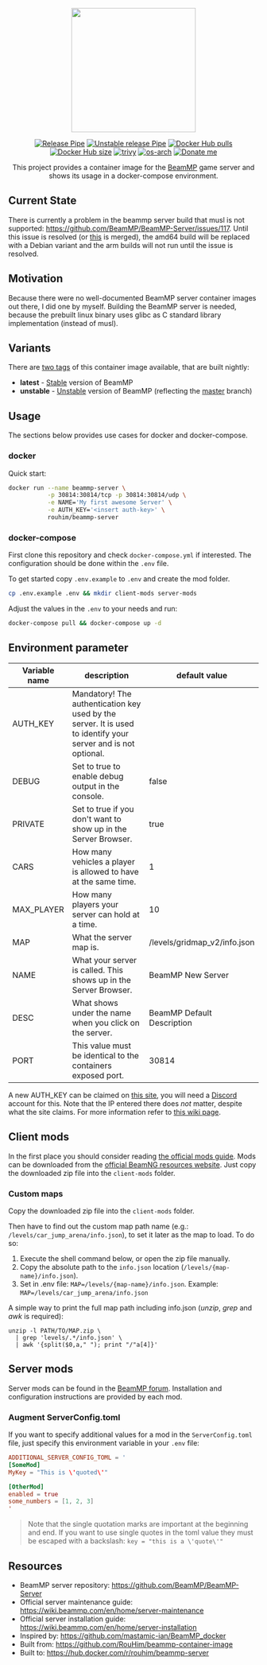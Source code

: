 <p align="center">
  <img src="https://raw.githubusercontent.com/RouHim/beammp-container-image/main/logo.svg" width="250">
</p>

<p align="center">
    <a href="https://github.com/RouHim/beammp-container-image/actions/workflows/beammp_release.yml"><img src="https://github.com/RouHim/beammp-container-image/actions/workflows/beammp_release.yml/badge.svg?branch=main" alt="Release Pipe"></a>
    <a href="https://github.com/RouHim/beammp-container-image/actions/workflows/beammp_unstable.yml"><img src="https://github.com/RouHim/beammp-container-image/actions/workflows/beammp_unstable.yml/badge.svg?branch=main" alt="Unstable release Pipe"></a>
    <a href="https://hub.docker.com/r/rouhim/beammp-server"><img src="https://img.shields.io/docker/pulls/rouhim/beammp-server.svg" alt="Docker Hub pulls"></a>
    <a href="https://hub.docker.com/r/rouhim/beammp-server"><img src="https://img.shields.io/docker/image-size/rouhim/beammp-server" alt="Docker Hub size"></a>
    <a href="https://github.com/aquasecurity/trivy"><img src="https://img.shields.io/badge/trivy-protected-blue" alt="trivy"></a>
    <a href="https://hub.docker.com/r/rouhim/beammp-server/tags"><img src="https://img.shields.io/badge/ARCH-amd64_•_arm64_•_arm/v7-blueviolet" alt="os-arch"></a>
    <a href="https://buymeacoffee.com/rouhim"><img alt="Donate me" src="https://img.shields.io/badge/-buy_me_a%C2%A0coffee-gray?logo=buy-me-a-coffee"></a>
</p>

<p align="center">
    This project provides a container image for the <a href="https://beammp.com">BeamMP</a> 
    game server and shows its usage in a docker-compose environment.
</p>

## Current State
There is currently a problem in the beammp server build that musl is not supported: https://github.com/BeamMP/BeamMP-Server/issues/117.
Until this issue is resolved (or [this](https://github.com/BeamMP/BeamMP-Server/pull/129) is merged), the amd64 build will be replaced with a Debian variant and the arm builds will not run until the issue is resolved.

## Motivation

Because there were no well-documented BeamMP server container images out there, I did one by myself. Building the
BeamMP server is needed, because the prebuilt linux binary uses glibc as C standard library implementation (instead of
musl).

## Variants

There are [two tags](https://hub.docker.com/r/rouhim/beammp-server/tags) of this container image available, that are built nightly:

* **latest** - [Stable](https://github.com/BeamMP/BeamMP-Server/releases/latest) version of BeamMP
* **unstable** - [Unstable](https://github.com/BeamMP/BeamMP-Server) version of BeamMP (reflecting
  the [master](https://github.com/BeamMP/BeamMP-Server/tree/master) branch)

## Usage

The sections below provides use cases for docker and docker-compose.

### docker

Quick start:

```bash
docker run --name beammp-server \
           -p 30814:30814/tcp -p 30814:30814/udp \
           -e NAME='My first awesome Server' \
           -e AUTH_KEY='<insert auth-key>' \
           rouhim/beammp-server
```

### docker-compose

First clone this repository and check `docker-compose.yml` if interested. The configuration should be done within
the `.env` file.

To get started copy `.env.example` to `.env` and create the mod folder.

```bash
cp .env.example .env && mkdir client-mods server-mods
```

Adjust the values in the `.env` to your needs and run:

```bash
docker-compose pull && docker-compose up -d
```

## Environment parameter

Variable name   | description                                                                                                   | default value
--------------- |-------------------------------------------------------------------------------------------------------------- | -------- 
AUTH_KEY        | Mandatory! The authentication key used by the server. It is used to identify your server and is not optional. | <empty>
DEBUG           | Set to true to enable debug output in the console.                                                            | false
PRIVATE         | Set to true if you don't want to show up in the Server Browser.                                               | true
CARS            | How many vehicles a player is allowed to have at the same time.                                               | 1
MAX_PLAYER      | How many players your server can hold at a time.                                                              | 10
MAP             | What the server map is.                                                                                       | /levels/gridmap_v2/info.json
NAME            | What your server is called. This shows up in the Server Browser.                                              | BeamMP New Server
DESC            | What shows under the name when you click on the server.                                                       | BeamMP Default Description
PORT            | This value must be identical to the containers exposed port.                                                  | 30814

A new AUTH_KEY can be claimed on [this site](https://beammp.com/k/dashboard), you will need
a [Discord](https://discord.com) account for this. Note that the IP entered there does *not* matter, despite what the
site claims. For more information refer
to [this wiki page](https://wiki.beammp.com/en/home/server-installation#h-2-obtaining-an-authentication-key).

## Client mods

In the first place you should consider
reading [the official mods guide](https://wiki.beammp.com/en/home/server-installation#how-to-add-mods-to-your-server).
Mods can be downloaded from the [official BeamNG resources website](https://www.beamng.com/resources/). Just copy the
downloaded zip file into the `client-mods` folder.

### Custom maps

Copy the downloaded zip file into the `client-mods` folder.

Then have to find out the custom map path name (e.g.: `/levels/car_jump_arena/info.json`), to set it later as the map to
load. To do so:

1. Execute the shell command below, or open the zip file manually.
2. Copy the absolute path to the `info.json` location (`/levels/{map-name}/info.json`).
3. Set in .env file: `MAP=/levels/{map-name}/info.json`. Example: `MAP=/levels/car_jump_arena/info.json`

A simple way to print the full map path including info.json (_unzip_, _grep_ and _awk_ is required):

```shell
unzip -l PATH/TO/MAP.zip \
  | grep 'levels/.*/info.json' \
  | awk '{split($0,a," "); print "/"a[4]}'
```

## Server mods

Server mods can be found in the [BeamMP forum](https://forum.beammp.com/c/resource-plugin-area/server-resources).
Installation and configuration instructions are provided by each mod.

### Augment ServerConfig.toml

If you want to specify additional values for a mod in the `ServerConfig.toml` file, just specify this environment
variable in your `.env`
file:

```toml
ADDITIONAL_SERVER_CONFIG_TOML = '
[SomeMod]
MyKey = "This is \'quoted\'"

[OtherMod]
enabled = true
some_numbers = [1, 2, 3]
'
```

> Note that the single quotation marks are important at the beginning and end.
> If you want to use single quotes in the toml value they must be escaped with a backslash: `key = "this is a \'quote\'"`

## Resources

- BeamMP server repository: https://github.com/BeamMP/BeamMP-Server
- Official server maintenance guide: https://wiki.beammp.com/en/home/server-maintenance
- Official server installation guide: https://wiki.beammp.com/en/home/server-installation
- Inspired by: https://github.com/mastamic-ian/BeamMP_docker
- Built from: https://github.com/RouHim/beammp-container-image
- Built to: https://hub.docker.com/r/rouhim/beammp-server

